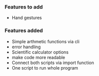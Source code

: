 ### Features to add

- Hand gestures


### Features added
- Simple arthmetic functions via cli
- error handling 
- Scientific calculator options
- make code more readable
- Connect both scripts via import function
- One script to run whole program
